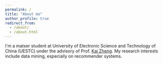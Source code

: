 ```yaml
---
permalink: /
title: "About me"
author_profile: true
redirect_from: 
  - /about/
  - /about.html
---
```


I'm a matser student at University of Electronic Science and Technology of China (UESTC) under the advisory of Prof. [Kai Zheng](https://zheng-kai.com/#). My research interests include data mining, especially on recommender systems.
